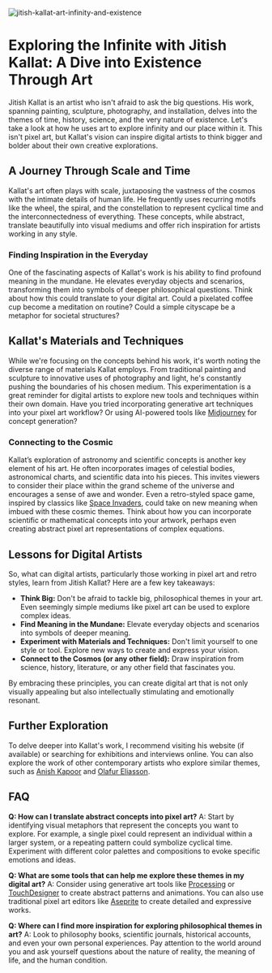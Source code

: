 ![jitish-kallat-art-infinity-and-existence](https://images.pexels.com/photos/28870737/pexels-photo-28870737.jpeg?auto=compress&cs=tinysrgb&fit=crop&h=627&w=1200)

# Exploring the Infinite with Jitish Kallat: A Dive into Existence Through Art

Jitish Kallat is an artist who isn't afraid to ask the big questions. His work, spanning painting, sculpture, photography, and installation, delves into the themes of time, history, science, and the very nature of existence. Let's take a look at how he uses art to explore infinity and our place within it. This isn't pixel art, but Kallat's vision can inspire digital artists to think bigger and bolder about their own creative explorations.

## A Journey Through Scale and Time

Kallat's art often plays with scale, juxtaposing the vastness of the cosmos with the intimate details of human life. He frequently uses recurring motifs like the wheel, the spiral, and the constellation to represent cyclical time and the interconnectedness of everything. These concepts, while abstract, translate beautifully into visual mediums and offer rich inspiration for artists working in any style.

### Finding Inspiration in the Everyday

One of the fascinating aspects of Kallat's work is his ability to find profound meaning in the mundane. He elevates everyday objects and scenarios, transforming them into symbols of deeper philosophical questions. Think about how this could translate to your digital art. Could a pixelated coffee cup become a meditation on routine? Could a simple cityscape be a metaphor for societal structures?

## Kallat's Materials and Techniques

While we're focusing on the concepts behind his work, it's worth noting the diverse range of materials Kallat employs. From traditional painting and sculpture to innovative uses of photography and light, he's constantly pushing the boundaries of his chosen medium. This experimentation is a great reminder for digital artists to explore new tools and techniques within their own domain. Have you tried incorporating generative art techniques into your pixel art workflow? Or using AI-powered tools like [Midjourney](https://www.midjourney.com/) for concept generation?

### Connecting to the Cosmic

Kallat’s exploration of astronomy and scientific concepts is another key element of his art. He often incorporates images of celestial bodies, astronomical charts, and scientific data into his pieces. This invites viewers to consider their place within the grand scheme of the universe and encourages a sense of awe and wonder. Even a retro-styled space game, inspired by classics like [Space Invaders](https://en.wikipedia.org/wiki/Space_Invaders), could take on new meaning when imbued with these cosmic themes. Think about how you can incorporate scientific or mathematical concepts into your artwork, perhaps even creating abstract pixel art representations of complex equations.

## Lessons for Digital Artists

So, what can digital artists, particularly those working in pixel art and retro styles, learn from Jitish Kallat? Here are a few key takeaways:

*   **Think Big:** Don't be afraid to tackle big, philosophical themes in your art. Even seemingly simple mediums like pixel art can be used to explore complex ideas.
*   **Find Meaning in the Mundane:** Elevate everyday objects and scenarios into symbols of deeper meaning.
*   **Experiment with Materials and Techniques:** Don't limit yourself to one style or tool. Explore new ways to create and express your vision.
*   **Connect to the Cosmos (or any other field):** Draw inspiration from science, history, literature, or any other field that fascinates you.

By embracing these principles, you can create digital art that is not only visually appealing but also intellectually stimulating and emotionally resonant.

## Further Exploration

To delve deeper into Kallat's work, I recommend visiting his website (if available) or searching for exhibitions and interviews online. You can also explore the work of other contemporary artists who explore similar themes, such as [Anish Kapoor](https://en.wikipedia.org/wiki/Anish_Kapoor) and [Olafur Eliasson](https://en.wikipedia.org/wiki/Olafur_Eliasson).

## FAQ

**Q: How can I translate abstract concepts into pixel art?**
A: Start by identifying visual metaphors that represent the concepts you want to explore. For example, a single pixel could represent an individual within a larger system, or a repeating pattern could symbolize cyclical time. Experiment with different color palettes and compositions to evoke specific emotions and ideas.

**Q: What are some tools that can help me explore these themes in my digital art?**
A: Consider using generative art tools like [Processing](https://processing.org/) or [TouchDesigner](https://derivative.ca/) to create abstract patterns and animations. You can also use traditional pixel art editors like [Aseprite](https://www.aseprite.org/) to create detailed and expressive works.

**Q: Where can I find more inspiration for exploring philosophical themes in art?**
A: Look to philosophy books, scientific journals, historical accounts, and even your own personal experiences. Pay attention to the world around you and ask yourself questions about the nature of reality, the meaning of life, and the human condition.
